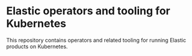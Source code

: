 # Elastic operators and tooling for Kubernetes

This repository contains operators and related tooling for running Elastic products on Kubernetes.
